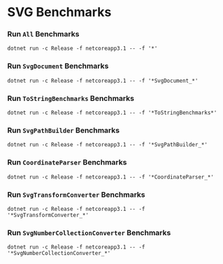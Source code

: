 # SVG Benchmarks

### Run `All` Benchmarks

```
dotnet run -c Release -f netcoreapp3.1 -- -f '*'
```

### Run `SvgDocument` Benchmarks

```
dotnet run -c Release -f netcoreapp3.1 -- -f '*SvgDocument_*'
```

### Run `ToStringBenchmarks` Benchmarks

```
dotnet run -c Release -f netcoreapp3.1 -- -f '*ToStringBenchmarks*'
```

### Run `SvgPathBuilder` Benchmarks

```
dotnet run -c Release -f netcoreapp3.1 -- -f '*SvgPathBuilder_*'
```

### Run `CoordinateParser` Benchmarks

```
dotnet run -c Release -f netcoreapp3.1 -- -f '*CoordinateParser_*'
```

### Run `SvgTransformConverter` Benchmarks

```
dotnet run -c Release -f netcoreapp3.1 -- -f '*SvgTransformConverter_*'
```

### Run `SvgNumberCollectionConverter` Benchmarks

```
dotnet run -c Release -f netcoreapp3.1 -- -f '*SvgNumberCollectionConverter_*'
```
